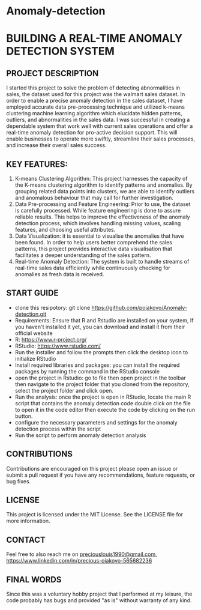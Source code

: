 # Anomaly-detection
# BUILDING A REAL-TIME ANOMALY DETECTION SYSTEM 
## PROJECT DESCRIPTION
I started this project to solve the problem of detecting abnormalities in sales, the dataset used for this project was the walmart sales dataset. In order to enable a precise anomaly detection in the sales dataset, 
I have employed accurate data pre-processing technique and utilized k-means clustering machine learning algorithm which elucidate hidden patterns, outliers, and abnormalities in the sales data. 
I was successful in creating a dependable system that work well with current sales operations and offer a real-time anomaly detection for pro-active decision support. This will enable businesses to operate more swiftly, streamline their sales processes, and increase their overall sales success.
## KEY FEATURES:
1. K-means Clustering Algorithm: This project harnesses the capacity of the K-means clustering algorithm to identify patterns and anomalies.  By grouping related data points into clusters, we are able to identify outliers and anomalous behaviour that may call for further investigation.
2. Data Pre-processing and Feature Engineering: Prior to use, the dataset is carefully processed. While feature engineering is done to assure reliable results. This helps to improve the effectiveness of the anomaly detection process, which involves handling missing values, scaling features, and choosing useful attributes.
3. Data Visualization: it is essential to visualise the anomalies that have been found. In order to help users better comprehend the sales patterns, this project provides interactive data visualisation that facilitates a deeper understanding of the sales pattern.
4. Real-time Anomaly Detection: The system is built to handle streams of real-time sales data efficiently while continuously checking for anomalies as fresh data is received.
## START GUIDE
* clone this resipotory:  git clone https://github.com/pojakovo/Anomaly-detection.git
* Requirements: Ensure that R and Rstudio are installed on your system, If you haven't installed it yet, you can download and install it from their official website
* R: https://www.r-project.org/
* RStudio: https://www.rstudio.com/ 
* Run the installer and follow the prompts then click the desktop icon to initialize RStudio 
* Install required libraries and packages: you can install the required packages by running the command in the RStudio console
* open the project in Rstudio: go to file then open project in the toolbar then navigate to the project folder that you cloned from the repository, select the project folder and click open.
* Run the analysis: once the project is open in RStudio, locate the main R script that contains the anomaly detection code double click on the file to open it in the code editor then execute the code by clicking on the run button.
* configure the necessary parameters and settings for the anomaly detection process within the script 
* Run the script to perform anomaly detection analysis
## CONTRIBUTIONS
Contributions are encouraged on this project please open an issue or submit a pull request if you have any recommendations, feature requests, or bug fixes.
## LICENSE
This project is licensed under the MIT License. See the LICENSE file for more information.
## CONTACT
Feel free to also reach me on preciouslouis1990@gmail.com, https://www.linkedin.com/in/precious-ojakovo-565682236
## FINAL WORDS
Since this was a voluntary hobby project that I performed at my leisure, the code probably has bugs and provided "as is" without warranty of any kind. 

